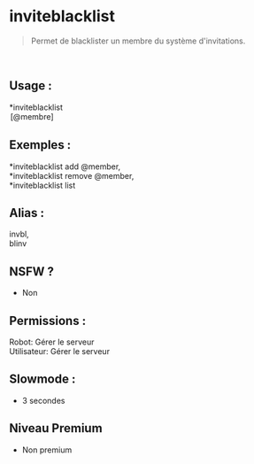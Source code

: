 # inviteblacklist

> Permet de blacklister un membre du système d'invitations.

<br>

## Usage :

*inviteblacklist <option> [@membre]

## Exemples :

*inviteblacklist add @member,
<br>*inviteblacklist remove @member,
<br>*inviteblacklist list

## Alias :

invbl,
<br>blinv

## NSFW ?

- Non

## Permissions :

Robot: Gérer le serveur
<br>
Utilisateur: Gérer le serveur

## Slowmode :

- 3 secondes

## Niveau Premium

- Non premium